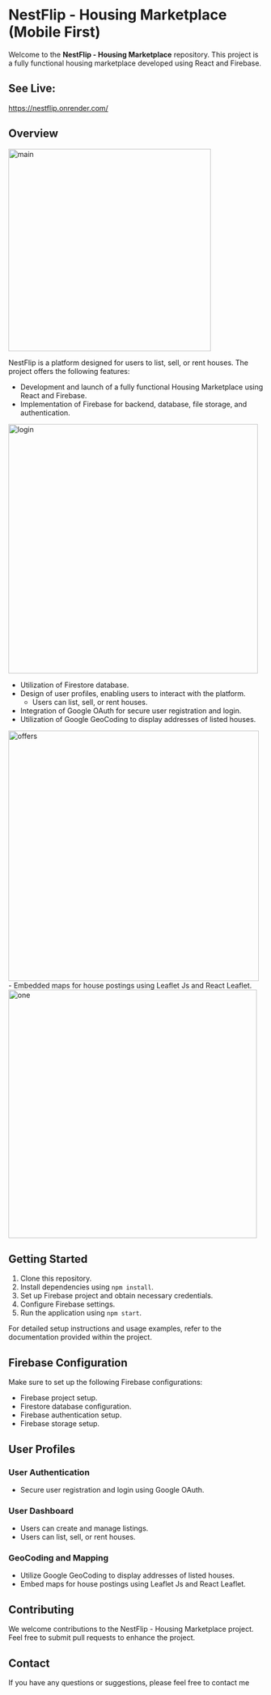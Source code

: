 # NestFlip - Housing Marketplace (Mobile First)


Welcome to the **NestFlip - Housing Marketplace** repository. This project is a fully functional housing marketplace developed using React and Firebase.

## See Live: 
https://nestflip.onrender.com/

## Overview
<img width="400" alt="main" src="https://github.com/akhmadmamirov/NestFlip/assets/105142060/55e42a70-ee92-45d4-8f8f-f36601b4c364">

NestFlip is a platform designed for users to list, sell, or rent houses. The project offers the following features:

- Development and launch of a fully functional Housing Marketplace using React and Firebase.
- Implementation of Firebase for backend, database, file storage, and authentication.
<img width="493" alt="login" src="https://github.com/akhmadmamirov/NestFlip/assets/105142060/baaab2d8-ed1f-4264-8542-550fd49971f3">

  - Utilization of Firestore database.
- Design of user profiles, enabling users to interact with the platform.
  - Users can list, sell, or rent houses.
- Integration of Google OAuth for secure user registration and login.
- Utilization of Google GeoCoding to display addresses of listed houses.
<img width="495" alt="offers" src="https://github.com/akhmadmamirov/NestFlip/assets/105142060/74a48235-3cc6-416d-b754-9a76edb3523b">
- Embedded maps for house postings using Leaflet Js and React Leaflet.
<img width="491" alt="one" src="https://github.com/akhmadmamirov/NestFlip/assets/105142060/7e831eb8-9158-4635-9ade-5e3ebaa25a4e">





## Getting Started

1. Clone this repository.
2. Install dependencies using `npm install`.
3. Set up Firebase project and obtain necessary credentials.
4. Configure Firebase settings.
5. Run the application using `npm start`.

For detailed setup instructions and usage examples, refer to the documentation provided within the project.

## Firebase Configuration

Make sure to set up the following Firebase configurations:

- Firebase project setup.
- Firestore database configuration.
- Firebase authentication setup.
- Firebase storage setup.

## User Profiles

### User Authentication

- Secure user registration and login using Google OAuth.

### User Dashboard

- Users can create and manage listings.
- Users can list, sell, or rent houses.

### GeoCoding and Mapping

- Utilize Google GeoCoding to display addresses of listed houses.
- Embed maps for house postings using Leaflet Js and React Leaflet.

## Contributing

We welcome contributions to the NestFlip - Housing Marketplace project. Feel free to submit pull requests to enhance the project.

## Contact

If you have any questions or suggestions, please feel free to contact me
